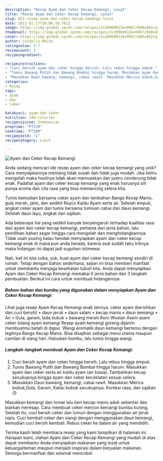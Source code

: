 ```yaml
---
description: "Resep Ayam dan Ceker Kecap Kemangi, Lezat"
title: "Resep Ayam dan Ceker Kecap Kemangi, Lezat"
slug: 822-resep-ayam-dan-ceker-kecap-kemangi-lezat
date: 2021-01-17T10:06:19.761Z
image: https://img-global.cpcdn.com/recipes/2c20969012ee99b7/680x482cq70/ayam-dan-ceker-kecap-kemangi-foto-resep-utama.jpg
thumbnail: https://img-global.cpcdn.com/recipes/2c20969012ee99b7/680x482cq70/ayam-dan-ceker-kecap-kemangi-foto-resep-utama.jpg
cover: https://img-global.cpcdn.com/recipes/2c20969012ee99b7/680x482cq70/ayam-dan-ceker-kecap-kemangi-foto-resep-utama.jpg
author: Cordelia White
ratingvalue: 3.7
reviewcount: 3
recipeingredient:

recipeinstructions:
- "Cuci bersih ayam dan ceker hingga bersih. Lalu rebus hingga empuk."
- "Tumis Bawang Putih dan Bawang Bombai hingga harum. Masukkan ayam dan ceker serta air kaldu ayam (air biasa), Tambahkan kecap secukupnya hingga ayam dan ceker kecoklatan sesuai selera."
- "Masukkan Daun bawang, kemangi, cabai rawit. Masukkan Merica bubuk,Gula, Garam, Kaldu bubuk secukupnya. Koreksi rasa, dan sajikan 😊"
categories:
- Resep
tags:
- ayam
- dan
- ceker

katakunci: ayam dan ceker 
nutrition: 149 calories
recipecuisine: Indonesian
preptime: "PT11M"
cooktime: "PT38M"
recipeyield: "1"
recipecategory: Lunch

---
```



![Ayam dan Ceker Kecap Kemangi](https://img-global.cpcdn.com/recipes/2c20969012ee99b7/680x482cq70/ayam-dan-ceker-kecap-kemangi-foto-resep-utama.jpg)

Anda sedang mencari ide resep ayam dan ceker kecap kemangi yang unik? Cara menyiapkannya memang tidak susah dan tidak juga mudah. Jika keliru mengolah maka hasilnya tidak akan memuaskan dan justru cenderung tidak enak. Padahal ayam dan ceker kecap kemangi yang enak harusnya sih punya aroma dan cita rasa yang bisa memancing selera kita.

Tumis kemudian bersama ceker ayam dan tambahan Bango Kecap Manis, gula merah, jahe, dan sedikit Royco Kaldu Ayam serta air. Setelah empuk, angkat ceker ayam dan tumis bersama tumisan cabai dan daun kemangi. Setelah daun layu, angkat dan sajikan.

Ada beberapa hal yang sedikit banyak berpengaruh terhadap kualitas rasa dari ayam dan ceker kecap kemangi, pertama dari jenis bahan, lalu pemilihan bahan segar hingga cara mengolah dan menghidangkannya. Tidak usah pusing kalau hendak menyiapkan ayam dan ceker kecap kemangi enak di mana pun anda berada, karena asal sudah tahu triknya maka hidangan ini dapat jadi suguhan istimewa.


Nah, kali ini kita coba, yuk, buat ayam dan ceker kecap kemangi sendiri di rumah. Tetap dengan bahan sederhana, sajian ini bisa memberi manfaat untuk membantu menjaga kesehatan tubuh kita. Anda dapat menyiapkan Ayam dan Ceker Kecap Kemangi memakai 0 jenis bahan dan 3 langkah pembuatan. Berikut ini cara untuk membuat hidangannya.

<!--inarticleads1-->

##### Bahan-bahan dan bumbu yang digunakan dalam menyiapkan Ayam dan Ceker Kecap Kemangi:



Lihat juga resep Ayam Kecap Kemangi enak lainnya. ceker ayam (bersihkan dan cuci bersih) • daun jeruk • daun salam • kecap manis • daun kemangi • Air • Gula, garam, lada bubuk • bawang merah Roro Woelan Asem asem ceker tulang ayam kemangi Resep ayam kemangi goreng dijamin membuatmu betah di dapur. Wangi aromatik daun kemangi bertemu dengan legitnya Bango Kecap Manis. Bisa disajikan sebagai menu utama maupun camilan di siang hari. Haluskan bumbu, lalu tumis hingga wangi. 

<!--inarticleads2-->

##### Langkah-langkah membuat Ayam dan Ceker Kecap Kemangi:

1. Cuci bersih ayam dan ceker hingga bersih. Lalu rebus hingga empuk.
1. Tumis Bawang Putih dan Bawang Bombai hingga harum. Masukkan ayam dan ceker serta air kaldu ayam (air biasa), Tambahkan kecap secukupnya hingga ayam dan ceker kecoklatan sesuai selera.
1. Masukkan Daun bawang, kemangi, cabai rawit. Masukkan Merica bubuk,Gula, Garam, Kaldu bubuk secukupnya. Koreksi rasa, dan sajikan 😊


Masukkan kemangi dan tomat lalu beri kecap manis aduk sebentar dan biarkan meresap. Cara membuat ceker mercon kemangi bumbu kuning. Setelah itu, cuci bersih ceker dan lumuri dengan menggunakan air jeruk nipis. Cuci kembali ceker dan siangi dengan menggunakan daun kemangi, kemudian cuci bersih kembali. Rebus ceker ke dalam air yang mendidih. 

Terima kasih telah membaca resep yang kami tampilkan di halaman ini. Harapan kami, olahan Ayam dan Ceker Kecap Kemangi yang mudah di atas dapat membantu Anda menyiapkan makanan yang lezat untuk keluarga/teman maupun menjadi inspirasi dalam berjualan makanan. Semoga bermanfaat dan selamat mencoba!
